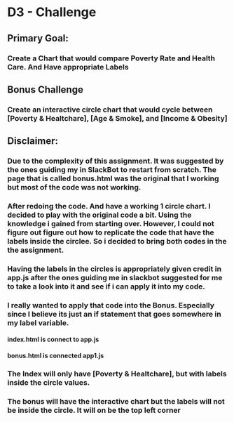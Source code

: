 # D3 - Challenge



## Primary Goal: 
### Create a Chart that would compare Poverty Rate and Health Care. And Have appropriate Labels

## Bonus Challenge
### Create an interactive circle chart that would cycle between [Poverty & Healtchare], [Age & Smoke], and [Income & Obesity] 

## Disclaimer: 
### Due to the complexity of this assignment. It was suggested by the ones guiding my in SlackBot to restart from scratch. The page that is called bonus.html was the original that I working but most of the code was not working.

### After redoing the code. And have a working 1 circle chart. I decided to play with the original code a bit. Using the knowledge i gained from starting over. However, I could not figure out figure out how to replicate the code that have the labels inside the circlee. So i decided to bring both codes in the the assignment.
### Having the labels in the circles is appropriately given credit in app.js after the ones guiding me in slackbot suggested for me to take a look into it and see if i can apply it into my code.
### I really wanted to apply that code into the Bonus. Especially since I believe its just an if statement that goes somewhere in my label variable. 

#### index.html is connect to app.js
#### bonus.html is connected app1.js

### The Index will only have [Poverty & Healtchare], but with labels inside the circle values.
### The bonus will have the interactive chart but the labels will not be inside the circle. It will on be the top left corner
